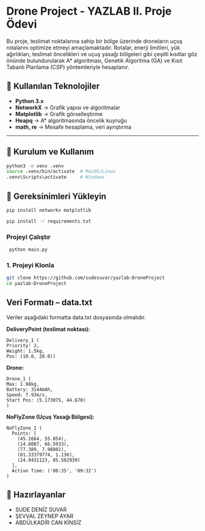 # Drone Project - YAZLAB II. Proje Ödevi

Bu proje, teslimat noktalarına sahip bir bölge üzerinde droneların uçuş rotalarını optimize etmeyi amaçlamaktadır. Rotalar, enerji limitleri, yük ağırlıkları, teslimat öncelikleri ve uçuş yasağı bölgeleri gibi çeşitli kısıtlar göz önünde bulundurularak A* algoritması, Genetik Algoritma (GA) ve Kısıt Tabanlı Planlama (CSP) yöntemleriyle hesaplanır.


## 🚀 Kullanılan Teknolojiler

- **Python 3.x**
- **NetworkX** → Grafik yapısı ve algoritmalar
- **Matplotlib** → Grafik görselleştirme
- **Heapq** → A* algoritmasında öncelik kuyruğu
- **math, re** → Mesafe hesaplama, veri ayrıştırma


---

## 🧰 Kurulum ve Kullanım

```bash
python3 -m venv .venv
source .venv/bin/activate  # MacOS/Linux
.venv\Scripts\activate     # Windows 
```

## 🧰 Gereksinimleri Yükleyin

```bash
pip install networkx matplotlib
```
```bash
pip install -r requirements.txt
```

###  Projeyi Çalıştır

```bash
 python main.py

```



### 1. Projeyi Klonla
```bash
git clone https://github.com/sudesuvar/yazlab-DroneProject
cd yazlab-DroneProject
```

## Veri Formatı – data.txt

Veriler aşağıdaki formatta data.txt dosyasında olmalıdır.

**DeliveryPoint (teslimat noktası):**
```plaintext
Delivery_1 (
Priority: 2,
Weight: 1.5kg,
Pos: (10.0, 20.0))
```

**Drone:**
```plaintext
Drone_1 (
Max: 1.98kg,
Battery: 3144mAh,
Speed: 7.93m/s,
Start Pos: (5.173075, 44.670)
)
```

**NoFlyZone (Uçuş Yasağı Bölgesi):**
```plaintext
NoFlyZone_1 (
  Points: [
    (45.1664, 55.854),
    (14.8087, 66.5933),
    (77.389, 7.98802),
    (81.33379774, 1.136),
    (24.9431123, 85.582939)
  ],
  Active Time: ('08:35', '09:32')
)
```


## 🚀 Hazırlayanlar
- SUDE DENİZ SUVAR
- ŞEVVAL ZEYNEP AYAR
- ABDÜLKADİR CAN KİNSİZ